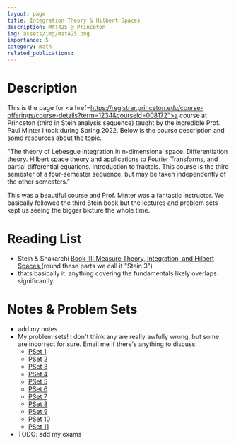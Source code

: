 ```yaml
---
layout: page
title: Integration Theory & Hilbert Spaces
description: MAT425 @ Princeton
img: assets/img/mat425.png
importance: 5
category: math
related_publications: 
---
```


# Description
This is the page for <a href=https://registrar.princeton.edu/course-offerings/course-details?term=1234&courseid=008172">a course at Princeton</a> (third in Stein analysis sequence) taught by the incredible Prof. Paul Minter I took during Spring 2022. Below is the course description and some resources about the topic.

"The theory of Lebesgue integration in n-dimensional space. Differentiation theory. Hilbert space theory and applications to Fourier Transforms, and partial differential equations. Introduction to fractals. This course is the third semester of a four-semester sequence, but may be taken independently of the other semesters."

This was a beautiful course and Prof. Minter was a fantastic instructor. We basically followed the third Stein book but the lectures and problem sets kept us seeing the bigger bicture the whole time. 

# Reading List
- Stein & Shakarchi <a href="http://www.cmat.edu.uy/~mordecki/courses/medida2013/book.pdf">Book III: Measure Theory, Integration, and Hilbert Spaces </a> (round these parts we call it "Stein 3")
- thats basically it. anything covering the fundamentals likely overlaps significantly.

# Notes & Problem Sets
- add my notes
- My problem sets! I don't think any are really awfully wrong, but some are incorrect for sure. Email me if there's anything to discuss:
    - <a href="/assets/pdf/mat425/ps1.pdf">PSet 1</a>
    - <a href="/assets/pdf/mat425/ps2.pdf">PSet 2</a>
    - <a href="/assets/pdf/mat425/ps3.pdf">PSet 3</a>
    - <a href="/assets/pdf/mat425/ps4.pdf">PSet 4</a>
    - <a href="/assets/pdf/mat425/ps5.pdf">PSet 5</a>
    - <a href="/assets/pdf/mat425/ps6.pdf">PSet 6</a>
    - <a href="/assets/pdf/mat425/ps7.pdf">PSet 7</a>
    - <a href="/assets/pdf/mat425/ps8.pdf">PSet 8</a>
    - <a href="/assets/pdf/mat425/ps9.pdf">PSet 9</a>
    - <a href="/assets/pdf/mat425/ps10.pdf">PSet 10</a>
    - <a href="/assets/pdf/mat425/ps11.pdf">PSet 11</a>
- TODO: add my exams
